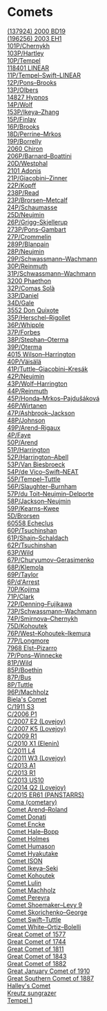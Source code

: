 # Comets
[(137924) 2000 BD19](https://en.wikipedia.org/wiki/(137924)_2000_BD19)<br>
[(196256) 2003 EH1](https://en.wikipedia.org/wiki/(196256)_2003_EH1)<br>
[101P/Chernykh](https://en.wikipedia.org/wiki/101P/Chernykh)<br>
[103P/Hartley](https://en.wikipedia.org/wiki/103P/Hartley)<br>
[10P/Tempel](https://en.wikipedia.org/wiki/10P/Tempel)<br>
[118401 LINEAR](https://en.wikipedia.org/wiki/118401_LINEAR)<br>
[11P/Tempel–Swift–LINEAR](https://en.wikipedia.org/wiki/11P/Tempel%E2%80%93Swift%E2%80%93LINEAR)<br>
[12P/Pons–Brooks](https://en.wikipedia.org/wiki/12P/Pons%E2%80%93Brooks)<br>
[13P/Olbers](https://en.wikipedia.org/wiki/13P/Olbers)<br>
[14827 Hypnos](https://en.wikipedia.org/wiki/14827_Hypnos)<br>
[14P/Wolf](https://en.wikipedia.org/wiki/14P/Wolf)<br>
[153P/Ikeya–Zhang](https://en.wikipedia.org/wiki/153P/Ikeya%E2%80%93Zhang)<br>
[15P/Finlay](https://en.wikipedia.org/wiki/15P/Finlay)<br>
[16P/Brooks](https://en.wikipedia.org/wiki/16P/Brooks)<br>
[18D/Perrine–Mrkos](https://en.wikipedia.org/wiki/18D/Perrine%E2%80%93Mrkos)<br>
[19P/Borrelly](https://en.wikipedia.org/wiki/19P/Borrelly)<br>
[2060 Chiron](https://en.wikipedia.org/wiki/2060_Chiron)<br>
[206P/Barnard–Boattini](https://en.wikipedia.org/wiki/206P/Barnard%E2%80%93Boattini)<br>
[20D/Westphal](https://en.wikipedia.org/wiki/20D/Westphal)<br>
[2101 Adonis](https://en.wikipedia.org/wiki/2101_Adonis)<br>
[21P/Giacobini–Zinner](https://en.wikipedia.org/wiki/21P/Giacobini%E2%80%93Zinner)<br>
[22P/Kopff](https://en.wikipedia.org/wiki/22P/Kopff)<br>
[238P/Read](https://en.wikipedia.org/wiki/238P/Read)<br>
[23P/Brorsen–Metcalf](https://en.wikipedia.org/wiki/23P/Brorsen%E2%80%93Metcalf)<br>
[24P/Schaumasse](https://en.wikipedia.org/wiki/24P/Schaumasse)<br>
[25D/Neujmin](https://en.wikipedia.org/wiki/25D/Neujmin)<br>
[26P/Grigg–Skjellerup](https://en.wikipedia.org/wiki/26P/Grigg%E2%80%93Skjellerup)<br>
[273P/Pons–Gambart](https://en.wikipedia.org/wiki/273P/Pons%E2%80%93Gambart)<br>
[27P/Crommelin](https://en.wikipedia.org/wiki/27P/Crommelin)<br>
[289P/Blanpain](https://en.wikipedia.org/wiki/289P/Blanpain)<br>
[28P/Neujmin](https://en.wikipedia.org/wiki/28P/Neujmin)<br>
[29P/Schwassmann–Wachmann](https://en.wikipedia.org/wiki/29P/Schwassmann%E2%80%93Wachmann)<br>
[30P/Reinmuth](https://en.wikipedia.org/wiki/30P/Reinmuth)<br>
[31P/Schwassmann–Wachmann](https://en.wikipedia.org/wiki/31P/Schwassmann%E2%80%93Wachmann)<br>
[3200 Phaethon](https://en.wikipedia.org/wiki/3200_Phaethon)<br>
[32P/Comas Solà](https://en.wikipedia.org/wiki/32P/Comas_Sol%C3%A0)<br>
[33P/Daniel](https://en.wikipedia.org/wiki/33P/Daniel)<br>
[34D/Gale](https://en.wikipedia.org/wiki/34D/Gale)<br>
[3552 Don Quixote](https://en.wikipedia.org/wiki/3552_Don_Quixote)<br>
[35P/Herschel–Rigollet](https://en.wikipedia.org/wiki/35P/Herschel%E2%80%93Rigollet)<br>
[36P/Whipple](https://en.wikipedia.org/wiki/36P/Whipple)<br>
[37P/Forbes](https://en.wikipedia.org/wiki/37P/Forbes)<br>
[38P/Stephan–Oterma](https://en.wikipedia.org/wiki/38P/Stephan%E2%80%93Oterma)<br>
[39P/Oterma](https://en.wikipedia.org/wiki/39P/Oterma)<br>
[4015 Wilson–Harrington](https://en.wikipedia.org/wiki/4015_Wilson%E2%80%93Harrington)<br>
[40P/Väisälä](https://en.wikipedia.org/wiki/40P/V%C3%A4is%C3%A4l%C3%A4)<br>
[41P/Tuttle–Giacobini–Kresák](https://en.wikipedia.org/wiki/41P/Tuttle%E2%80%93Giacobini%E2%80%93Kres%C3%A1k)<br>
[42P/Neujmin](https://en.wikipedia.org/wiki/42P/Neujmin)<br>
[43P/Wolf–Harrington](https://en.wikipedia.org/wiki/43P/Wolf%E2%80%93Harrington)<br>
[44P/Reinmuth](https://en.wikipedia.org/wiki/44P/Reinmuth)<br>
[45P/Honda–Mrkos–Pajdušáková](https://en.wikipedia.org/wiki/45P/Honda%E2%80%93Mrkos%E2%80%93Pajdu%C5%A1%C3%A1kov%C3%A1)<br>
[46P/Wirtanen](https://en.wikipedia.org/wiki/46P/Wirtanen)<br>
[47P/Ashbrook–Jackson](https://en.wikipedia.org/wiki/47P/Ashbrook%E2%80%93Jackson)<br>
[48P/Johnson](https://en.wikipedia.org/wiki/48P/Johnson)<br>
[49P/Arend–Rigaux](https://en.wikipedia.org/wiki/49P/Arend%E2%80%93Rigaux)<br>
[4P/Faye](https://en.wikipedia.org/wiki/4P/Faye)<br>
[50P/Arend](https://en.wikipedia.org/wiki/50P/Arend)<br>
[51P/Harrington](https://en.wikipedia.org/wiki/51P/Harrington)<br>
[52P/Harrington–Abell](https://en.wikipedia.org/wiki/52P/Harrington%E2%80%93Abell)<br>
[53P/Van Biesbroeck](https://en.wikipedia.org/wiki/53P/Van_Biesbroeck)<br>
[54P/de Vico–Swift–NEAT](https://en.wikipedia.org/wiki/54P/de_Vico%E2%80%93Swift%E2%80%93NEAT)<br>
[55P/Tempel–Tuttle](https://en.wikipedia.org/wiki/55P/Tempel%E2%80%93Tuttle)<br>
[56P/Slaughter–Burnham](https://en.wikipedia.org/wiki/56P/Slaughter%E2%80%93Burnham)<br>
[57P/du Toit–Neujmin–Delporte](https://en.wikipedia.org/wiki/57P/du_Toit%E2%80%93Neujmin%E2%80%93Delporte)<br>
[58P/Jackson–Neujmin](https://en.wikipedia.org/wiki/58P/Jackson%E2%80%93Neujmin)<br>
[59P/Kearns–Kwee](https://en.wikipedia.org/wiki/59P/Kearns%E2%80%93Kwee)<br>
[5D/Brorsen](https://en.wikipedia.org/wiki/5D/Brorsen)<br>
[60558 Echeclus](https://en.wikipedia.org/wiki/60558_Echeclus)<br>
[60P/Tsuchinshan](https://en.wikipedia.org/wiki/60P/Tsuchinshan)<br>
[61P/Shajn–Schaldach](https://en.wikipedia.org/wiki/61P/Shajn%E2%80%93Schaldach)<br>
[62P/Tsuchinshan](https://en.wikipedia.org/wiki/62P/Tsuchinshan)<br>
[63P/Wild](https://en.wikipedia.org/wiki/63P/Wild)<br>
[67P/Churyumov–Gerasimenko](https://en.wikipedia.org/wiki/67P/Churyumov%E2%80%93Gerasimenko)<br>
[68P/Klemola](https://en.wikipedia.org/wiki/68P/Klemola)<br>
[69P/Taylor](https://en.wikipedia.org/wiki/69P/Taylor)<br>
[6P/d'Arrest](https://en.wikipedia.org/wiki/6P/d%27Arrest)<br>
[70P/Kojima](https://en.wikipedia.org/wiki/70P/Kojima)<br>
[71P/Clark](https://en.wikipedia.org/wiki/71P/Clark)<br>
[72P/Denning–Fujikawa](https://en.wikipedia.org/wiki/72P/Denning%E2%80%93Fujikawa)<br>
[73P/Schwassmann–Wachmann](https://en.wikipedia.org/wiki/73P/Schwassmann%E2%80%93Wachmann)<br>
[74P/Smirnova–Chernykh](https://en.wikipedia.org/wiki/74P/Smirnova%E2%80%93Chernykh)<br>
[75D/Kohoutek](https://en.wikipedia.org/wiki/75D/Kohoutek)<br>
[76P/West–Kohoutek–Ikemura](https://en.wikipedia.org/wiki/76P/West%E2%80%93Kohoutek%E2%80%93Ikemura)<br>
[77P/Longmore](https://en.wikipedia.org/wiki/77P/Longmore)<br>
[7968 Elst–Pizarro](https://en.wikipedia.org/wiki/7968_Elst%E2%80%93Pizarro)<br>
[7P/Pons–Winnecke](https://en.wikipedia.org/wiki/7P/Pons%E2%80%93Winnecke)<br>
[81P/Wild](https://en.wikipedia.org/wiki/81P/Wild)<br>
[85P/Boethin](https://en.wikipedia.org/wiki/85P/Boethin)<br>
[87P/Bus](https://en.wikipedia.org/wiki/87P/Bus)<br>
[8P/Tuttle](https://en.wikipedia.org/wiki/8P/Tuttle)<br>
[96P/Machholz](https://en.wikipedia.org/wiki/96P/Machholz)<br>
[Biela's Comet](https://en.wikipedia.org/wiki/Biela%27s_Comet)<br>
[C/1911 S3](https://en.wikipedia.org/wiki/C/1911_S3)<br>
[C/2006 P1](https://en.wikipedia.org/wiki/C/2006_P1)<br>
[C/2007 E2 (Lovejoy)](https://en.wikipedia.org/wiki/C/2007_E2_(Lovejoy))<br>
[C/2007 K5 (Lovejoy)](https://en.wikipedia.org/wiki/C/2007_K5_(Lovejoy))<br>
[C/2009 R1](https://en.wikipedia.org/wiki/C/2009_R1)<br>
[C/2010 X1 (Elenin)](https://en.wikipedia.org/wiki/C/2010_X1_(Elenin))<br>
[C/2011 L4](https://en.wikipedia.org/wiki/C/2011_L4)<br>
[C/2011 W3 (Lovejoy)](https://en.wikipedia.org/wiki/C/2011_W3_(Lovejoy))<br>
[C/2013 A1](https://en.wikipedia.org/wiki/C/2013_A1)<br>
[C/2013 R1](https://en.wikipedia.org/wiki/C/2013_R1)<br>
[C/2013 US10](https://en.wikipedia.org/wiki/C/2013_US10)<br>
[C/2014 Q2 (Lovejoy)](https://en.wikipedia.org/wiki/C/2014_Q2_(Lovejoy))<br>
[C/2015 ER61 (PANSTARRS)](https://en.wikipedia.org/wiki/C/2015_ER61_(PANSTARRS))<br>
[Coma (cometary)](https://en.wikipedia.org/wiki/Coma_(cometary))<br>
[Comet Arend–Roland](https://en.wikipedia.org/wiki/Comet_Arend%E2%80%93Roland)<br>
[Comet Donati](https://en.wikipedia.org/wiki/Comet_Donati)<br>
[Comet Encke](https://en.wikipedia.org/wiki/Comet_Encke)<br>
[Comet Hale–Bopp](https://en.wikipedia.org/wiki/Comet_Hale%E2%80%93Bopp)<br>
[Comet Holmes](https://en.wikipedia.org/wiki/Comet_Holmes)<br>
[Comet Humason](https://en.wikipedia.org/wiki/Comet_Humason)<br>
[Comet Hyakutake](https://en.wikipedia.org/wiki/Comet_Hyakutake)<br>
[Comet ISON](https://en.wikipedia.org/wiki/Comet_ISON)<br>
[Comet Ikeya–Seki](https://en.wikipedia.org/wiki/Comet_Ikeya%E2%80%93Seki)<br>
[Comet Kohoutek](https://en.wikipedia.org/wiki/Comet_Kohoutek)<br>
[Comet Lulin](https://en.wikipedia.org/wiki/Comet_Lulin)<br>
[Comet Machholz](https://en.wikipedia.org/wiki/Comet_Machholz)<br>
[Comet Pereyra](https://en.wikipedia.org/wiki/Comet_Pereyra)<br>
[Comet Shoemaker–Levy 9](https://en.wikipedia.org/wiki/Comet_Shoemaker%E2%80%93Levy_9)<br>
[Comet Skorichenko–George](https://en.wikipedia.org/wiki/Comet_Skorichenko%E2%80%93George)<br>
[Comet Swift–Tuttle](https://en.wikipedia.org/wiki/Comet_Swift%E2%80%93Tuttle)<br>
[Comet White–Ortiz–Bolelli](https://en.wikipedia.org/wiki/Comet_White%E2%80%93Ortiz%E2%80%93Bolelli)<br>
[Great Comet of 1577](https://en.wikipedia.org/wiki/Great_Comet_of_1577)<br>
[Great Comet of 1744](https://en.wikipedia.org/wiki/Great_Comet_of_1744)<br>
[Great Comet of 1811](https://en.wikipedia.org/wiki/Great_Comet_of_1811)<br>
[Great Comet of 1843](https://en.wikipedia.org/wiki/Great_Comet_of_1843)<br>
[Great Comet of 1882](https://en.wikipedia.org/wiki/Great_Comet_of_1882)<br>
[Great January Comet of 1910](https://en.wikipedia.org/wiki/Great_January_Comet_of_1910)<br>
[Great Southern Comet of 1887](https://en.wikipedia.org/wiki/Great_Southern_Comet_of_1887)<br>
[Halley's Comet](https://en.wikipedia.org/wiki/Halley%27s_Comet)<br>
[Kreutz sungrazer](https://en.wikipedia.org/wiki/Kreutz_sungrazer)<br>
[Tempel 1](https://en.wikipedia.org/wiki/Tempel_1)<br>
